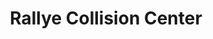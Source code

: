---
title: "Rallye Collision Center"
url: /carle-place/rallye-collision-center/
shop: Autowerkstatt
---